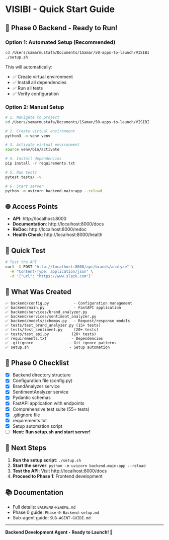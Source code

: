 # VISIBI - Quick Start Guide

## 🎯 Phase 0 Backend - Ready to Run!

### Option 1: Automated Setup (Recommended)

```bash
cd /Users/samarmustafa/Documents/1Samar/50-apps-to-launch/VISIBI
./setup.sh
```

This will automatically:
- ✅ Create virtual environment
- ✅ Install all dependencies
- ✅ Run all tests
- ✅ Verify configuration

### Option 2: Manual Setup

```bash
# 1. Navigate to project
cd /Users/samarmustafa/Documents/1Samar/50-apps-to-launch/VISIBI

# 2. Create virtual environment
python3 -m venv venv

# 3. Activate virtual environment
source venv/bin/activate

# 4. Install dependencies
pip install -r requirements.txt

# 5. Run tests
pytest tests/ -v

# 6. Start server
python -m uvicorn backend.main:app --reload
```

## 🌐 Access Points

- **API**: http://localhost:8000
- **Documentation**: http://localhost:8000/docs
- **ReDoc**: http://localhost:8000/redoc
- **Health Check**: http://localhost:8000/health

## 🧪 Quick Test

```bash
# Test the API
curl -X POST "http://localhost:8000/api/brands/analyze" \
  -H "Content-Type: application/json" \
  -d '{"url": "https://www.slack.com"}'
```

## 📁 What Was Created

```
✅ backend/config.py           - Configuration management
✅ backend/main.py             - FastAPI application
✅ backend/services/brand_analyzer.py
✅ backend/services/sentiment_analyzer.py
✅ backend/models/schemas.py   - Request/response models
✅ tests/test_brand_analyzer.py (15+ tests)
✅ tests/test_sentiment.py     (20+ tests)
✅ tests/test_api.py          (20+ tests)
✅ requirements.txt           - Dependencies
✅ .gitignore                - Git ignore patterns
✅ setup.sh                  - Setup automation
```

## 🎯 Phase 0 Checklist

- [x] Backend directory structure
- [x] Configuration file (config.py)
- [x] BrandAnalyzer service
- [x] SentimentAnalyzer service
- [x] Pydantic schemas
- [x] FastAPI application with endpoints
- [x] Comprehensive test suite (55+ tests)
- [x] .gitignore file
- [x] requirements.txt
- [x] Setup automation script
- [ ] **Next: Run setup.sh and start server!**

## 🚀 Next Steps

1. **Run the setup script**: `./setup.sh`
2. **Start the server**: `python -m uvicorn backend.main:app --reload`
3. **Test the API**: Visit http://localhost:8000/docs
4. **Proceed to Phase 1**: Frontend development

## 📚 Documentation

- Full details: `BACKEND-README.md`
- Phase 0 guide: `Phase-0-Backend-setup.md`
- Sub-agent guide: `SUB-AGENT-GUIDE.md`

---

**Backend Development Agent - Ready to Launch! 🎉**
